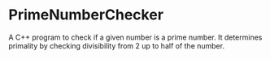 # PrimeNumberChecker
A C++ program to check if a given number is a prime number. It determines primality by checking divisibility from 2 up to half of the number.
